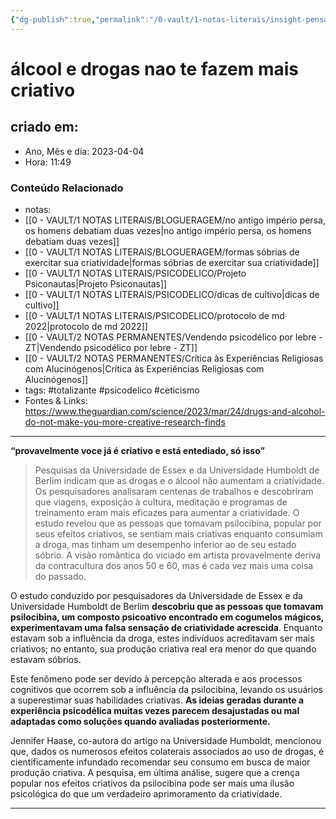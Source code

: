 ```yaml
---
{"dg-publish":true,"permalink":"/0-vault/1-notas-literais/insight-pensamento-e-meditacao/alcool-e-drogas-nao-te-fazem-mais-criativo/","tags":["totalizante","psicodelico","ceticismo"],"dgHomeLink":true,"dgShowLocalGraph":true,"dgShowFileTree":true,"dgEnableSearch":true,"noteIcon":""}
---
```


# álcool e drogas nao te fazem mais criativo

## criado em: 
-  Ano, Mês e dia: 2023-04-04
- Hora: 11:49

### Conteúdo Relacionado
- notas: 
- [[0 - VAULT/1 NOTAS LITERAIS/BLOGUERAGEM/no antigo império persa, os homens debatiam duas vezes\|no antigo império persa, os homens debatiam duas vezes]]
- [[0 - VAULT/1 NOTAS LITERAIS/BLOGUERAGEM/formas sóbrias de exercitar sua criatividade\|formas sóbrias de exercitar sua criatividade]]
- [[0 - VAULT/1 NOTAS LITERAIS/PSICODELICO/Projeto Psiconautas\|Projeto Psiconautas]]
- [[0 - VAULT/1 NOTAS LITERAIS/PSICODELICO/dicas de cultivo\|dicas de cultivo]]
- [[0 - VAULT/1 NOTAS LITERAIS/PSICODELICO/protocolo de md 2022\|protocolo de md 2022]]
- [[0 - VAULT/2 NOTAS PERMANENTES/Vendendo psicodélico por lebre - ZT\|Vendendo psicodélico por lebre - ZT]]
- [[0 - VAULT/2 NOTAS PERMANENTES/Crítica às Experiências Religiosas com Alucinógenos\|Crítica às Experiências Religiosas com Alucinógenos]]
- tags: #totalizante #psicodelico #ceticismo 
- Fontes & Links: https://www.theguardian.com/science/2023/mar/24/drugs-and-alcohol-do-not-make-you-more-creative-research-finds
---
**“provavelmente voce já é criativo e está entediado, só isso”**

>Pesquisas da Universidade de Essex e da Universidade Humboldt de Berlim indicam que as drogas e o álcool não aumentam a criatividade. Os pesquisadores analisaram centenas de trabalhos e descobriram que viagens, exposição à cultura, meditação e programas de treinamento eram mais eficazes para aumentar a criatividade. O estudo revelou que as pessoas que tomavam psilocibina, popular por seus efeitos criativos, se sentiam mais criativas enquanto consumiam a droga, mas tinham um desempenho inferior ao de seu estado sóbrio. A visão romântica do viciado em artista provavelmente deriva da contracultura dos anos 50 e 60, mas é cada vez mais uma coisa do passado.

O estudo conduzido por pesquisadores da Universidade de Essex e da Universidade Humboldt de Berlim **descobriu que as pessoas que tomavam psilocibina, um composto psicoativo encontrado em cogumelos mágicos, experimentavam uma falsa sensação de criatividade acrescida**. Enquanto estavam sob a influência da droga, estes indivíduos acreditavam ser mais criativos; no entanto, sua produção criativa real era menor do que quando estavam sóbrios.

Este fenômeno pode ser devido à percepção alterada e aos processos cognitivos que ocorrem sob a influência da psilocibina, levando os usuários a superestimar suas habilidades criativas. **As ideias geradas durante a experiência psicodélica muitas vezes parecem desajustadas ou mal adaptadas como soluções quando avaliadas posteriormente.**

Jennifer Haase, co-autora do artigo na Universidade Humboldt, mencionou que, dados os numerosos efeitos colaterais associados ao uso de drogas, é cientificamente infundado recomendar seu consumo em busca de maior produção criativa. A pesquisa, em última análise, sugere que a crença popular nos efeitos criativos da psilocibina pode ser mais uma ilusão psicológica do que um verdadeiro aprimoramento da criatividade.

---

